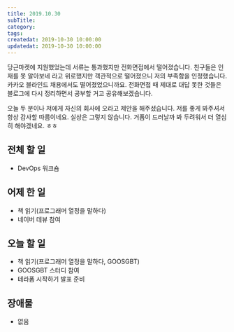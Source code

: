 ```yaml
---
title: 2019.10.30
subTitle: 
category: 
tags: 
createdat: 2019-10-30 10:00:00
updatedat: 2019-10-30 10:00:00
---
```


당근마켓에 지원했었는데 서류는 통과했지만 전화면접에서 떨어졌습니다. 친구들은 인재를 못 알아보네 라고 위로했지만 객관적으로 떨어졌으니 저의 부족함을 인정했습니다. 카카오 블라인드 채용에서도 떨어졌었으니까요. 전화면접 때 제대로 대답 못한 것들은 블로그에 다시 정리하면서 공부할 거고 공유해보겠습니다.

오늘 두 분이나 저에게 자신의 회사에 오라고 제안을 해주셨습니다. 저를 좋게 봐주셔서 항상 감사할 따름이네요. 실상은 그렇지 않습니다. 거품이 드러날까 봐 두려워서 더 열심히 해야겠네요. ㅎㅎ

## 전체 할 일

* DevOps 워크숍

## 어제 한 일

* 책 읽기(프로그래머 열정을 말하다)
* 네이버 데뷰 참여

## 오늘 할 일

* 책 읽기(프로그래머 열정을 말하다, GOOSGBT)
* GOOSGBT 스터디 참여
* 테라폼 시작하기 발표 준비

## 장애물

* 없음